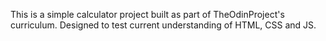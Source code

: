 This is a simple calculator project built as part of TheOdinProject's curriculum. Designed to test current understanding of HTML, CSS and JS. 